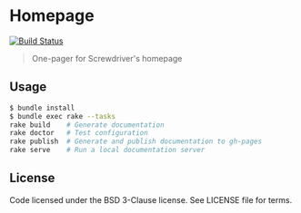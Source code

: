 # Homepage
[![Build Status][status-image]][status-url]

> One-pager for Screwdriver's homepage

## Usage

```bash
$ bundle install
$ bundle exec rake --tasks
rake build    # Generate documentation
rake doctor   # Test configuration
rake publish  # Generate and publish documentation to gh-pages
rake serve    # Run a local documentation server
```

## License

Code licensed under the BSD 3-Clause license. See LICENSE file for terms.

[status-image]: https://cd.screwdriver.cd/pipelines/pipelineid/badge
[status-url]: https://cd.screwdriver.cd/pipelines/pipelineid
